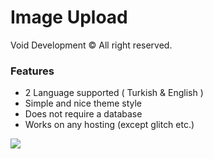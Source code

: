 # Image Upload
Void Development © All right reserved.

### Features

- 2 Language supported ( Turkish & English )
- Simple and nice theme style
- Does not require a database
- Works on any hosting (except glitch etc.)

![](https://cdn.discordapp.com/icons/701153938870894673/ee035194b372e0a60a4b880a9f785eba.png?size=512)
